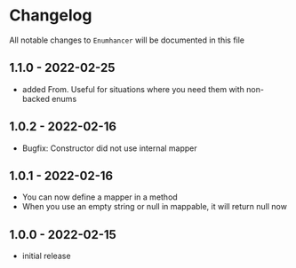 # Changelog

All notable changes to `Enumhancer` will be documented in this file

## 1.1.0 - 2022-02-25

- added From. Useful for situations where you need them with non-backed enums

## 1.0.2 - 2022-02-16

- Bugfix: Constructor did not use internal mapper

## 1.0.1 - 2022-02-16

- You can now define a mapper in a method
- When you use an empty string or null in mappable, it will return null now

## 1.0.0 - 2022-02-15

- initial release
